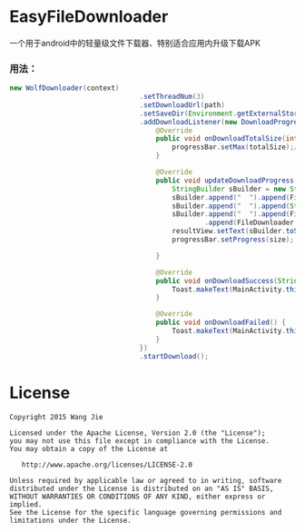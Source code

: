 # EasyFileDownloader
一个用于android中的轻量级文件下载器、特别适合应用内升级下载APK

### 用法：
```java
new WolfDownloader(context)
                                .setThreadNum(3)
                                .setDownloadUrl(path)
                                .setSaveDir(Environment.getExternalStorageDirectory())
                                .addDownloadListener(new DownloadProgressListener() {
                                    @Override
                                    public void onDownloadTotalSize(int totalSize) {
                                        progressBar.setMax(totalSize);//设置进度条的最大刻度为文件的长度
                                    }

                                    @Override
                                    public void updateDownloadProgress(int size, float percent, float speed) {
                                        StringBuilder sBuilder = new StringBuilder();
                                        sBuilder.append("  ").append(FileDownloader.formatSpeed(speed));
                                        sBuilder.append("  ").append(String.valueOf(percent + "%"));
                                        sBuilder.append("  ").append(FileDownloader.formatSize(size)).append("/")
                                                .append(FileDownloader.formatSize(progressBar.getMax()));
                                        resultView.setText(sBuilder.toString());
                                        progressBar.setProgress(size);

                                    }

                                    @Override
                                    public void onDownloadSuccess(String apkPath) {
                                        Toast.makeText(MainActivity.this, "下载成功\n" + apkPath, Toast.LENGTH_SHORT).show();
                                    }

                                    @Override
                                    public void onDownloadFailed() {
                                        Toast.makeText(MainActivity.this, "下载失败", Toast.LENGTH_SHORT).show();
                                    }
                                })
                                .startDownload();
```

License
=======

    Copyright 2015 Wang Jie

    Licensed under the Apache License, Version 2.0 (the "License");
    you may not use this file except in compliance with the License.
    You may obtain a copy of the License at

       http://www.apache.org/licenses/LICENSE-2.0

    Unless required by applicable law or agreed to in writing, software
    distributed under the License is distributed on an "AS IS" BASIS,
    WITHOUT WARRANTIES OR CONDITIONS OF ANY KIND, either express or implied.
    See the License for the specific language governing permissions and
    limitations under the License.
